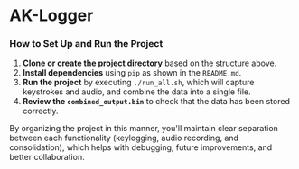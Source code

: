# AK-Logger



### How to Set Up and Run the Project

1. **Clone or create the project directory** based on the structure above.
2. **Install dependencies** using `pip` as shown in the `README.md`.
3. **Run the project** by executing `./run_all.sh`, which will capture keystrokes and audio, and combine the data into a single file.
4. **Review the `combined_output.bin`** to check that the data has been stored correctly.

By organizing the project in this manner, you'll maintain clear separation between each functionality (keylogging, audio recording, and consolidation), which helps with debugging, future improvements, and better collaboration.
